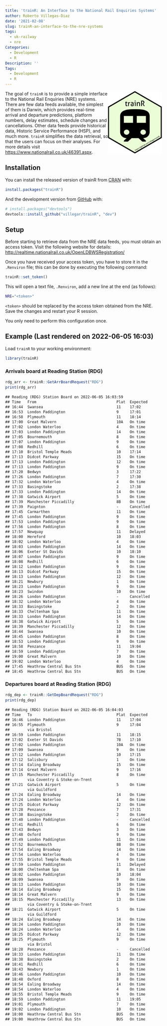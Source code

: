 ```yaml
---
title: 'trainR: An Interface to the National Rail Enquiries Systems'
author: Roberto Villegas-Diaz
date: '2021-02-08'
slug: trainR-an-interface-to-the-nre-systems
tags:
  - uk-railway
  - nre
Categories:
  - Development
  - R
Description: ''
Tags:
  - Development
  - R
---
```


<img src="https://raw.githubusercontent.com/villegar/trainR/main/inst/images/logo.png" alt="logo" align="right" height=200px/>

The goal of `trainR` is to provide a simple interface to the 
National Rail Enquiries (NRE) systems. There are few data feeds 
available, the simplest of them is Darwin, which provides real-time 
arrival and departure predictions, platform numbers, delay estimates, 
schedule changes and cancellations. Other data feeds provide historical 
data, Historic Service Performance (HSP), and much more. `trainR` 
simplifies the data retrieval, so that the users can focus on their 
analyses. For more details visit 
https://www.nationalrail.co.uk/46391.aspx.

## Installation

You can install the released version of trainR from [CRAN](https://CRAN.R-project.org) with:

``` r
install.packages("trainR")
```

And the development version from [GitHub](https://github.com/) with:

``` r
# install.packages("devtools")
devtools::install_github("villegar/trainR", "dev")
```

## Setup
Before starting to retrieve data from the NRE data feeds, you must obtain an access token. 
Visit the following website for details: http://realtime.nationalrail.co.uk/OpenLDBWSRegistration/

Once you have received your access token, you have to store it in the `.Renviron` file; this can be 
done by executing the following command:


```r
trainR::set_token()
```

This will open a text file, `.Renviron`, add a new line at the end (as follows):

```bash
NRE="<token>"
```

`<token>` should be replaced by the access token obtained from the NRE. Save the changes and restart 
your R session.

You only need to perform this configuration once.

## Example (Last rendered on 2022-06-05 16:03)

Load `trainR` to your working environment:

```r
library(trainR)
```

### Arrivals board at Reading Station (RDG)


```r
rdg_arr <- trainR::GetArrBoardRequest("RDG")
print(rdg_arr)
```

```
## Reading (RDG) Station Board on 2022-06-05 16:03:59
## Time   From                                    Plat  Expected
## 16:44  Swansea                                 11    17:02
## 16:53  London Paddington                       9     17:01
## 16:58  Plymouth                                11    18:14
## 17:00  Great Malvern                           10A   On time
## 17:02  London Waterloo                         4     On time
## 17:03  London Paddington                       14    On time
## 17:05  Bournemouth                             8     On time
## 17:07  London Paddington                       9     On time
## 17:08  Redhill                                 6     On time
## 17:10  Bristol Temple Meads                    10    17:14
## 17:13  Didcot Parkway                          15    On time
## 17:13  London Paddington                       12    On time
## 17:13  London Paddington                       9     On time
## 17:20  Bedwyn                                  3     17:22
## 17:26  London Paddington                       7     17:30
## 17:32  London Waterloo                         4     On time
## 17:33  Basingstoke                             2     17:38
## 17:33  London Paddington                       14    On time
## 17:38  Gatwick Airport                         5     On time
## 17:39  Manchester Piccadilly                   8B    On time
## 17:39  Paignton                                -     Cancelled
## 17:45  Carmarthen                              11    On time
## 17:45  London Paddington                       9     On time
## 17:53  London Paddington                       9     On time
## 17:56  London Paddington                       8     On time
## 17:57  Newquay                                 11    Delayed
## 18:00  Hereford                                10    18:03
## 18:02  London Waterloo                         4     On time
## 18:03  London Paddington                       14    On time
## 18:06  Exeter St Davids                        10    18:10
## 18:07  London Paddington                       9     On time
## 18:08  Redhill                                 6     On time
## 18:12  London Paddington                       9     On time
## 18:13  Didcot Parkway                          15    On time
## 18:13  London Paddington                       12    On time
## 18:21  Newbury                                 1     On time
## 18:23  London Paddington                       9     On time
## 18:23  Swindon                                 10    On time
## 18:26  London Paddington                       -     Cancelled
## 18:32  London Waterloo                         4     On time
## 18:33  Basingstoke                             2     On time
## 18:33  Cheltenham Spa                          11    On time
## 18:33  London Paddington                       14    On time
## 18:38  Gatwick Airport                         5     On time
## 18:39  Manchester Piccadilly                   12    On time
## 18:44  Swansea                                 10    On time
## 18:45  London Paddington                       8     On time
## 18:53  London Paddington                       9     On time
## 18:58  Penzance                                11    19:04
## 18:59  London Paddington                       7     On time
## 19:00  Great Malvern                           10    On time
## 19:02  London Waterloo                         4     On time
## 17:45  Heathrow Central Bus Stn                BUS   On time
## 18:45  Heathrow Central Bus Stn                BUS   On time
```

### Departures board at Reading Station (RDG)


```r
rdg_dep <- trainR::GetDepBoardRequest("RDG")
print(rdg_dep)
```

```
## Reading (RDG) Station Board on 2022-06-05 16:04:03
## Time   To                                      Plat  Expected
## 16:46  London Paddington                       11    17:04
## 16:55  Plymouth                                9     17:04
##        via Bristol                             
## 16:59  London Paddington                       11    18:15
## 17:02  Exeter St Davids                        7B    17:10
## 17:02  London Paddington                       10A   On time
## 17:09  Swansea                                 9     On time
## 17:12  London Paddington                       10    17:15
## 17:12  Salisbury                               1     On time
## 17:14  Ealing Broadway                         15    On time
## 17:14  Great Malvern                           9     17:16
## 17:15  Manchester Piccadilly                   8     On time
##        via Coventry & Stoke-on-Trent           
## 17:21  Gatwick Airport                         5     On time
##        via Guildford                           
## 17:24  Ealing Broadway                         14    On time
## 17:24  London Waterloo                         4     On time
## 17:25  Didcot Parkway                          12    On time
## 17:28  Penzance                                7     17:31
## 17:38  Basingstoke                             2     On time
## 17:40  London Paddington                       -     Cancelled
## 17:41  Redhill                                 6     On time
## 17:43  Bedwyn                                  3     On time
## 17:48  Oxford                                  9     On time
## 17:49  London Paddington                       11    On time
## 17:52  Bournemouth                             8B    On time
## 17:54  Ealing Broadway                         14    On time
## 17:54  London Waterloo                         4     On time
## 17:55  Bristol Temple Meads                    9     On time
## 17:59  London Paddington                       11    Delayed
## 18:00  Cheltenham Spa                          8     On time
## 18:02  London Paddington                       10    18:04
## 18:09  Swansea                                 9     On time
## 18:13  London Paddington                       10    On time
## 18:14  Ealing Broadway                         15    On time
## 18:14  Great Malvern                           9     On time
## 18:15  Manchester Piccadilly                   13    On time
##        via Coventry & Stoke-on-Trent           
## 18:21  Gatwick Airport                         5     On time
##        via Guildford                           
## 18:24  Ealing Broadway                         14    On time
## 18:24  London Paddington                       10    On time
## 18:24  London Waterloo                         4     On time
## 18:25  Didcot Parkway                          12    On time
## 18:25  Plymouth                                9     On time
##        via Bristol                             
## 18:28  Penzance                                -     Cancelled
## 18:33  London Paddington                       11    On time
## 18:38  Basingstoke                             2     On time
## 18:41  Redhill                                 6     On time
## 18:43  Newbury                                 1     On time
## 18:46  London Paddington                       10    On time
## 18:48  Oxford                                  8     On time
## 18:54  Ealing Broadway                         14    On time
## 18:54  London Waterloo                         4     On time
## 18:55  Bristol Temple Meads                    9     On time
## 18:59  London Paddington                       11    19:05
## 19:01  Plymouth                                7     On time
## 19:02  London Paddington                       10    On time
## 18:00  Heathrow Central Bus Stn                BUS   On time
## 19:00  Heathrow Central Bus Stn                BUS   On time
```
